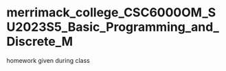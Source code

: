 # merrimack_college_CSC6000OM_SU2023S5_Basic_Programming_and_Discrete_M
homework given during class
